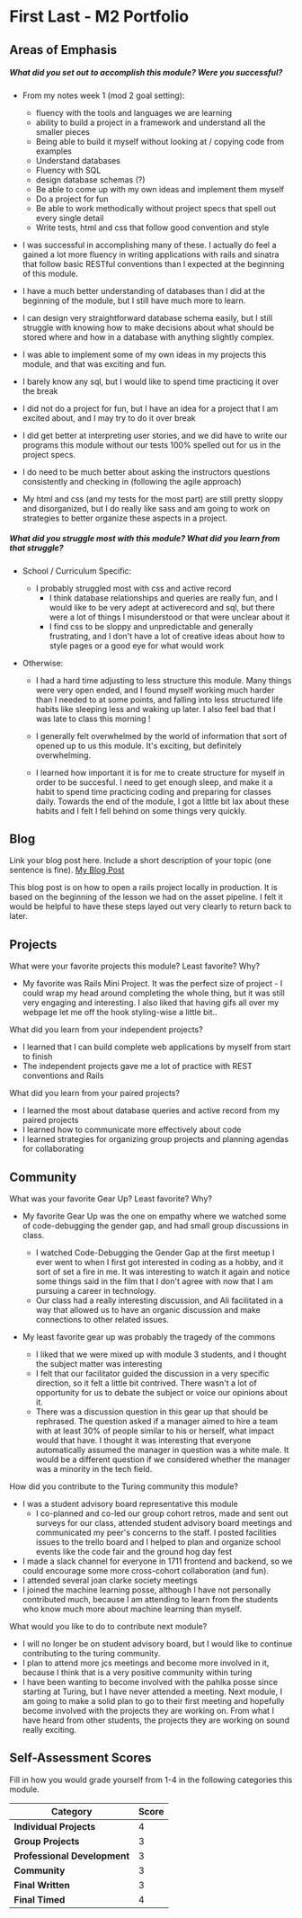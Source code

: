# First Last - M2 Portfolio

## Areas of Emphasis

##### What did you set out to accomplish this module? Were you successful?
* From my notes week 1 (mod 2 goal setting):
  * fluency with the tools and languages we are learning
  * ability to build a project in a framework and understand all the smaller pieces
  * Being able to build it myself without looking at / copying code from examples
  * Understand databases
  * Fluency with SQL
  * design database schemas (?)
  * Be able to come up with my own ideas and implement them myself
  * Do a project for fun
  * Be able to work methodically without project specs that spell out every single detail
  * Write tests, html and css that follow good convention and style

* I was successful in accomplishing many of these. I actually do feel a gained a lot more fluency in writing  applications with rails and sinatra that follow basic RESTful conventions than I expected at the beginning of this module.
* I have a much better understanding of databases than I did at the beginning of the module, but I still have much more to learn.
* I can design very straightforward database schema easily, but I still struggle with knowing how to make decisions about what should be stored where and how in a database with anything slightly complex.
* I was able to implement some of my own ideas in my projects this module, and that was exciting and fun.
* I barely know any sql, but I would like to spend time practicing it over the break
* I did not do a project for fun, but I have an idea for a project that I am excited about, and I may try to do it over break
* I did get better at interpreting user stories, and we did have to write our programs this module without our tests 100% spelled out for us in the project specs.
* I do need to be much better about asking the instructors questions consistently and checking in (following the agile approach)
* My html and css (and my tests for the most part) are still pretty sloppy and disorganized, but I do really like sass and am going to work on strategies to better organize these aspects in a project.

##### What did you struggle most with this module? What did you learn from that struggle?
* School / Curriculum Specific:
  * I probably struggled most with css and active record
    * I think database relationships and queries are really fun, and I would like to be very adept at activerecord and sql, but there were a lot of things I misunderstood or that were unclear about it
    * I find css to be sloppy and unpredictable and generally frustrating, and I don't have a lot of creative ideas about how to style pages or a good eye for what would work

* Otherwise:
  * I had a hard time adjusting to less structure this module. Many things were very open ended, and I found myself working much harder than I needed to at some points, and falling into less structured life habits like sleeping less and waking up later. I also feel bad that I was late to class this morning !
  * I generally felt overwhelmed by the world of information that sort of opened up to us this module. It's exciting, but definitely overwhelming.

  * I learned how important it is for me to create structure for myself in order to be succesful. I need to get enough sleep, and make it a habit to spend time practicing coding and preparing for classes daily. Towards the end of the module, I got a little bit lax about these habits and I felt I fell behind on some things very quickly.
  
## Blog

Link your blog post here. Include a short description of your topic (one sentence is fine).
[My Blog Post](https://sites.google.com/a/colorado.edu/anna-royer-blog/)

This blog post is on how to open a rails project locally in production. It is based on the beginning of the lesson we had on the asset pipeline. I felt it would be helpful to have these steps layed out very clearly to return back to later.

## Projects

What were your favorite projects this module? Least favorite? Why?
* My favorite was Rails Mini Project. It was the perfect size of project - I could wrap my head around completing the whole thing, but it was still very engaging and interesting. I also liked that having gifs all over my webpage let me off the hook styling-wise a little bit..

What did you learn from your independent projects?
* I learned that I can build complete web applications by myself from start to finish
* The independent projects gave me a lot of practice with REST conventions and Rails

What did you learn from your paired projects?
* I learned the most about database queries and active record from my paired projects
* I learned how to communicate more effectively about code
* I learned strategies for organizing group projects and planning agendas for collaborating

## Community

What was your favorite Gear Up? Least favorite? Why?
* My favorite Gear Up was the one on empathy where we watched some of code-debugging the gender gap, and had small group discussions in class.
  * I watched Code-Debugging the Gender Gap at the first meetup I ever went to when I first got interested in coding as a hobby, and it sort of set a fire in me. It was interesting to watch it again and notice some things said in the film that I don't agree with now that I am pursuing a career in technology.
  * Our class had a really interesting discussion, and Ali facilitated in a way that allowed us to have an organic discussion and make connections to other related issues.

* My least favorite gear up was probably the tragedy of the commons
  * I liked that we were mixed up with module 3 students, and I thought the subject matter was interesting
  * I felt that our facilitator guided the discussion in a very specific direction, so it felt a little bit contrived. There wasn't a lot of opportunity for us to debate the subject or voice our opinions about it.
  * There was a discussion question in this gear up that should be rephrased. The question asked if a manager aimed to hire a team with at least 30% of people similar to his or herself, what impact would that have. I thought it was interesting that everyone automatically assumed the manager in question was a white male. It would be a different question if we considered whether the manager was a minority in the tech field.

How did you contribute to the Turing community this module?
* I was a student advisory board representative this module
  * I co-planned and co-led our group cohort retros, made and sent out surveys for our class, attended student advisory board meetings and communicated my peer's concerns to the staff. I posted facilities issues to the trello board and I helped to plan and organize school events like the code fair and the ground hog day fest
* I made a slack channel for everyone in 1711 frontend and backend, so we could encourage some more cross-cohort collaboration (and fun).
* I attended several joan clarke society meetings
* I joined the machine learning posse, although I have not personally contributed much, because I am attending to learn from the students who know much more about machine learning than myself.

What would you like to do to contribute next module?
* I will no longer be on student advisory board, but I would like to continue contributing to the turing community.
* I plan to attend more jcs meetings and become more involved in it, because I think that is a very positive community within turing
* I have been wanting to become involved with the pahlka posse since starting at Turing, but I have never attended a meeting. Next module, I am going to make a solid plan to go to their first meeting and hopefully become involved with the projects they are working on. From what I have heard from other students, the projects they are working on sound really exciting.

## Self-Assessment Scores

Fill in how you would grade yourself from 1-4 in the following categories this module.

| Category                     | Score |
| -----------------------------| ----- |
| **Individual Projects**      |   4   |
| **Group Projects**           |   3   |
| **Professional Development** |   3   |
| **Community**                |   3   |
| **Final Written**            |   3   |
| **Final Timed**              |   4   |

